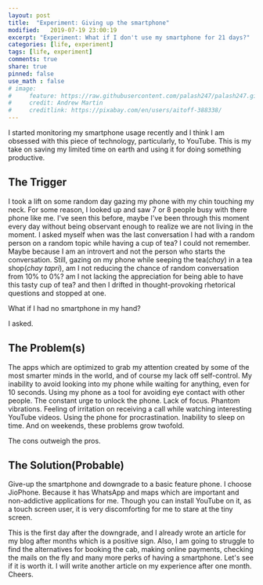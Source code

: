 ```yaml
---
layout: post
title:  "Experiment: Giving up the smartphone" 
modified:   2019-07-19 23:00:19
excerpt: "Experiment: What if I don't use my smartphone for 21 days?"
categories: [life, experiment]
tags: [life, experiment]
comments: true
share: true
pinned: false
use_math : false
# image:
#     feature: https://raw.githubusercontent.com/palash247/palash247.github.io/master/img/rubik.png
#     credit: Andrew Martin
#     creditlink: https://pixabay.com/en/users/aitoff-388338/
---
```


I started monitoring my smartphone usage recently and I think I am obsessed with this piece of technology, particularly, to YouTube. This is my take on saving my limited time on earth and using it for doing something productive.

## The Trigger

I took a lift on some random day gazing my phone with my chin touching my neck. For some reason, I looked up and saw 7 or 8 people busy with there phone like me. I've seen this before, maybe I've been through this moment every day without being observant enough to realize we are not living in the moment. I asked myself when was the last conversation I had with a random person on a random topic while having a cup of tea? I could not remember. Maybe because I am an introvert and not the person who starts the conversation. Still, gazing on my phone while seeping the tea(*chay*) in a tea shop(*chay tapri*), am I not reducing the chance of random conversation from 10% to 0%? am I not lacking the appreciation for being able to have this tasty cup of tea? and then I drifted in thought-provoking rhetorical questions and stopped at one.

What if I had no smartphone in my hand?

I asked.  

## The Problem(s)

The apps which are optimized to grab my attention created by some of the most smarter minds in the world, and of course my lack off self-control. My inability to avoid looking into my phone while waiting for anything, even for 10 seconds. Using my phone as a tool for avoiding eye contact with other people. The constant urge to unlock the phone. Lack of focus. Phantom vibrations. Feeling of irritation on receiving a call while watching interesting YouTube videos. Using the phone for procrastination. Inability to sleep on time. And on weekends, these problems grow twofold. 

The cons outweigh the pros.

## The Solution(Probable)

Give-up the smartphone and downgrade to a basic feature phone. I choose JioPhone. Because it has WhatsApp and maps which are important and non-addictive applications for me. Though you can install YouTube on it, as a touch screen user, it is very discomforting for me to stare at the tiny screen.

This is the first day after the downgrade, and I already wrote an article for my blog after months which is a positive sign. Also, I am going to struggle to find the alternatives for booking the cab, making online payments, checking the mails on the fly and many more perks of having a smartphone. Let's see if it is worth it. I will write another article on my experience after one month. Cheers.

